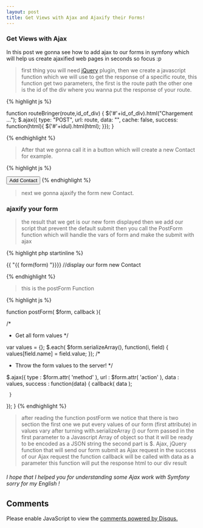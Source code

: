 ```yaml
---
layout: post
title: Get Views with Ajax and Ajaxify their Forms!
---
```

<link rel="stylesheet" href="//cdnjs.cloudflare.com/ajax/libs/highlight.js/8.7/styles/default.min.css">
<script src="//cdnjs.cloudflare.com/ajax/libs/highlight.js/8.7/highlight.min.js"></script>



<h3>Get Views with Ajax</h3>
In this post we gonna see how to add ajax to our forms in symfony which will help us create ajaxified web pages in seconds so focus :p

  >first thing you will need [jQuery](https://jquery.com/) plugin,
   then we create a javascript function which we will use to get the response of a specific route, this function get two parameters, the first is the route path the other one is the id of the div where you wanna put the response of your route.


  {% highlight js %}

<script src="https://ajax.googleapis.com/ajax/libs/jquery/1.11.3/jquery.min.js"></script>

  function routeBringer(route,id_of_div) {
    $('#'+id_of_div).html("Chargement ...");
    $.ajax({
      type: "POST",
      url: route,
      data: "",
      cache: false,
      success: function(html){ $('#'+idul).html(html); }});
}


  {% endhighlight %}

  >After that we gonna  call it in a button which will create a new Contact for example.

{% highlight js %}

<div id='div_id'>

</div>
<button  onclick="routeBringer('{{ path('contact_new') }}','div_id')">Add Contact   </button>
{% endhighlight %}

>next we gonna ajaxify the form new Contact.

<h3>ajaxify your form</h3>

>the result that we get is our new form displayed then we add our script that prevent the default submit then you call the PostForm function which will handle the vars of form and make the submit with ajax

{% highlight php startinline %}


{{ "{{ form(form) "}}}} //display our form new Contact

<script>

$(document).ready(function(){
        var forms = ['[ name="{{ "{{ form.vars.full_name "}}}}"]'];

        $( forms.join(',') ).submit( function( e ){

        e.preventDefault();                         //prevent the default submit of our form
        postForm( $(this), function( response ){    //call our Function PostForm and pass as first variable the form attribute name
        $("#div_id").html(response)});          //put the response in the div result


             return false;
        });
    });

</script>


{% endhighlight %}

>this is the postForm Function

{% highlight js %}

function postForm( $form, callback ){


 /*
  * Get all form values
  */

 var values = {};
 $.each( $form.serializeArray(), function(i, field) {
     values[field.name] = field.value;
 });
 /*
  * Throw the form values to the server!
  */

 $.ajax({
     type        : $form.attr( 'method' ),
     url         : $form.attr( 'action' ),
     data        : values,
     success     : function(data) {
         callback( data );


     }
 });
}
{% endhighlight %}


> after reading the function postForm we notice that there is two section the first one we put every values of our form (first attribute) in values vary after turning with.serializeArray () our form passed in the first parameter to a Javascript Array of object so that it will be ready to be encoded as a JSON string the second part is $. Ajax, jQuery function that will send our form submit as Ajax request in the success of our Ajax request the function callback will be called with data as a parameter this function will put the response html to our div result


<h6>I hope that I helped you for understanding some Ajax work with Symfony sorry for my English !</h6>


<section class="post-comments">
  <h2>Comments</h2>
  <div id="disqus_thread"></div>

</section>

<script type="text/javascript">
    /* * * CONFIGURATION VARIABLES * * */
    var disqus_shortname = 'httpachreftliligithubio';

    /* * * DON'T EDIT BELOW THIS LINE * * */
    (function() {
        var dsq = document.createElement('script'); dsq.type = 'text/javascript'; dsq.async = true;
        dsq.src = '//' + disqus_shortname + '.disqus.com/embed.js';
        (document.getElementsByTagName('head')[0] || document.getElementsByTagName('body')[0]).appendChild(dsq);
    })();
</script>
<noscript>Please enable JavaScript to view the <a href="https://disqus.com/?ref_noscript" rel="nofollow">comments powered by Disqus.</a></noscript>

